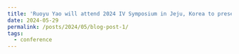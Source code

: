 ```yaml
---
title: 'Ruoyu Yao will attend 2024 IV Symposium in Jeju, Korea to present his work'
date: 2024-05-29
permalink: /posts/2024/05/blog-post-1/
tags:
  - conference
---
```



